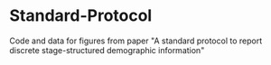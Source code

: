 # Standard-Protocol
Code and data for figures from paper "A standard protocol to report discrete stage-structured demographic information"
